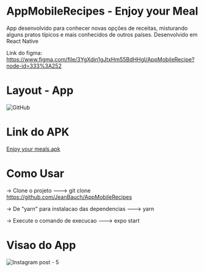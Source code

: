 # AppMobileRecipes - Enjoy your Meal
App desenvolvido para conhecer novas opções de receitas, misturando alguns pratos típicos e mais conhecidos de outros países. Desenvolvido em React Native

Link do figma: https://www.figma.com/file/3YgXdin1gJtxHm55BdHHgI/AppMobileRecipe?node-id=333%3A252

# Layout - App
![GitHub](https://user-images.githubusercontent.com/61170558/123004410-f0924f00-d38a-11eb-8916-d308448f5b3d.png)

# Link do APK

<a href="https://drive.google.com/file/d/1FkMzXIEUI22_cc8tM5BMLKz28lTy43Z9/view?usp=sharing" target="_blank"> Enjoy your meals.apk</a>

# Como Usar
-> Clone o projeto
---> git clone https://github.com/JeanBauch/AppMobileRecipes

-> De "yarn" para instalacao das dependencias
---> yarn

-> Execute o comando de execucao
---> expo start

# Visao do App

![Instagram post - 5](https://user-images.githubusercontent.com/61170558/122657091-b4ff4700-d136-11eb-9f51-fb72bf087f0c.png)




